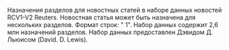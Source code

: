﻿Назначения разделов для новостных статей в наборе данных новостей RCV1-V2 Reuters. Новостная статья может быть назначена для нескольких разделов. Формат строк: "<topic name> <document id> 1". Набор данных содержит 2,6 млн назначений разделов. Набор данных предоставлен Дэвидом Д. Льюисом (David. D. Lewis).


<!--HONumber=42-->
